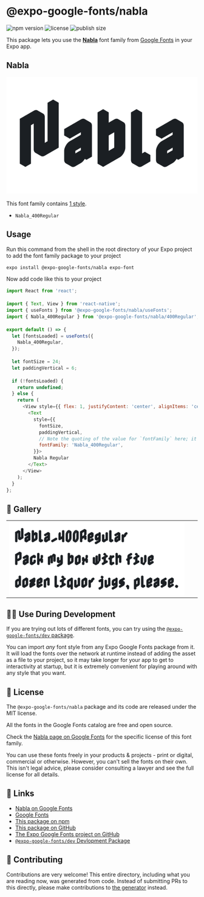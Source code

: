 # @expo-google-fonts/nabla

![npm version](https://flat.badgen.net/npm/v/@expo-google-fonts/nabla)
![license](https://flat.badgen.net/github/license/expo/google-fonts)
![publish size](https://flat.badgen.net/packagephobia/install/@expo-google-fonts/nabla)

This package lets you use the [**Nabla**](https://fonts.google.com/specimen/Nabla) font family from [Google Fonts](https://fonts.google.com/) in your Expo app.

## Nabla

![Nabla](./font-family.png)

This font family contains [1 style](#-gallery).

- `Nabla_400Regular`

## Usage

Run this command from the shell in the root directory of your Expo project to add the font family package to your project
```sh
expo install @expo-google-fonts/nabla expo-font
```

Now add code like this to your project
```js
import React from 'react';

import { Text, View } from 'react-native';
import { useFonts } from '@expo-google-fonts/nabla/useFonts';
import { Nabla_400Regular } from '@expo-google-fonts/nabla/400Regular';

export default () => {
  let [fontsLoaded] = useFonts({
    Nabla_400Regular,
  });

  let fontSize = 24;
  let paddingVertical = 6;

  if (!fontsLoaded) {
    return undefined;
  } else {
    return (
      <View style={{ flex: 1, justifyContent: 'center', alignItems: 'center' }}>
        <Text
          style={{
            fontSize,
            paddingVertical,
            // Note the quoting of the value for `fontFamily` here; it expects a string!
            fontFamily: 'Nabla_400Regular',
          }}>
          Nabla Regular
        </Text>
      </View>
    );
  }
};

```

## 🔡 Gallery


||||
|-|-|-|
|![Nabla_400Regular](.//400Regular/Nabla_400Regular.ttf.png)||||


## 👩‍💻 Use During Development

If you are trying out lots of different fonts, you can try using the [`@expo-google-fonts/dev` package](https://github.com/freeboub/google-fonts/tree/master/font-packages/dev#readme).

You can import *any* font style from any Expo Google Fonts package from it. It will load the fonts
over the network at runtime instead of adding the asset as a file to your project, so it may take longer
for your app to get to interactivity at startup, but it is extremely convenient
for playing around with any style that you want.

## 📖 License

The `@expo-google-fonts/nabla` package and its code are released under the MIT license.

All the fonts in the Google Fonts catalog are free and open source.

Check the [Nabla page on Google Fonts](https://fonts.google.com/specimen/Nabla) for the specific license of this font family.

You can use these fonts freely in your products & projects - print or digital, commercial or otherwise. However, you can't sell the fonts on their own. This isn't legal advice, please consider consulting a lawyer and see the full license for all details.

## 🔗 Links

- [Nabla on Google Fonts](https://fonts.google.com/specimen/Nabla)
- [Google Fonts](https://fonts.google.com/)
- [This package on npm](https://www.npmjs.com/package/@expo-google-fonts/nabla)
- [This package on GitHub](https://github.com/freeboub/google-fonts/tree/master/font-packages/nabla)
- [The Expo Google Fonts project on GitHub](https://github.com/freeboub/google-fonts)
- [`@expo-google-fonts/dev` Devlopment Package](https://github.com/freeboub/google-fonts/tree/master/font-packages/dev)

## 🤝 Contributing

Contributions are very welcome! This entire directory, including what you are reading now, was generated from code. Instead of submitting PRs to this directly, please make contributions to [the generator](https://github.com/freeboub/google-fonts/tree/master/packages/generator) instead.
